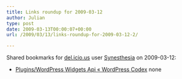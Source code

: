 ```yaml
---
title: Links roundup for 2009-03-12
author: Julian
type: post
date: 2009-03-13T00:00:07+00:00
url: /2009/03/13/links-roundup-for-2009-03-12-2/

---
```

Shared bookmarks for [del.icio.us][1] user [Synesthesia][2] on 2009-03-12:

  * [Plugins/WordPress Widgets Api &laquo; WordPress Codex][3] 
    none</li> </ul>

 [1]: https://del.icio.us/
 [2]: https://del.icio.us/synesthesia
 [3]: https://codex.wordpress.org/Plugins/WordPress_Widgets_Api
